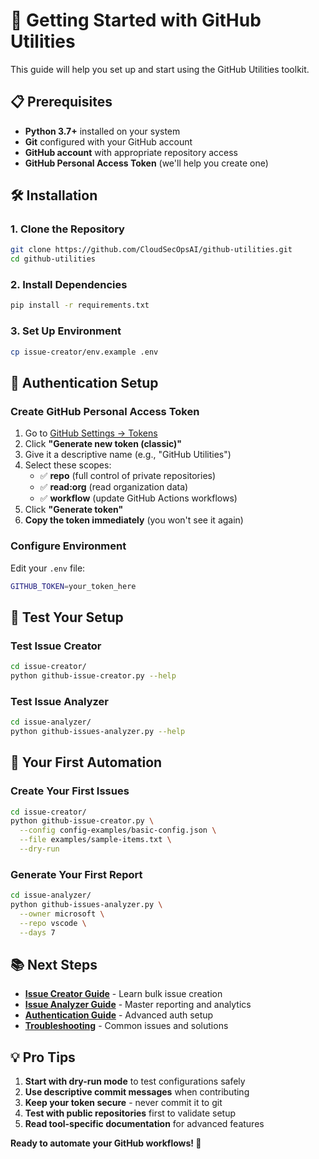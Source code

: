 # 🚀 Getting Started with GitHub Utilities

This guide will help you set up and start using the GitHub Utilities toolkit.

## 📋 Prerequisites

- **Python 3.7+** installed on your system
- **Git** configured with your GitHub account
- **GitHub account** with appropriate repository access
- **GitHub Personal Access Token** (we'll help you create one)

## 🛠️ Installation

### 1. Clone the Repository
```bash
git clone https://github.com/CloudSecOpsAI/github-utilities.git
cd github-utilities
```

### 2. Install Dependencies
```bash
pip install -r requirements.txt
```

### 3. Set Up Environment
```bash
cp issue-creator/env.example .env
```

## 🔑 Authentication Setup

### Create GitHub Personal Access Token

1. Go to [GitHub Settings → Tokens](https://github.com/settings/tokens)
2. Click **"Generate new token (classic)"**
3. Give it a descriptive name (e.g., "GitHub Utilities")
4. Select these scopes:
   - ✅ **repo** (full control of private repositories)
   - ✅ **read:org** (read organization data)
   - ✅ **workflow** (update GitHub Actions workflows)
5. Click **"Generate token"**
6. **Copy the token immediately** (you won't see it again)

### Configure Environment
Edit your `.env` file:
```bash
GITHUB_TOKEN=your_token_here
```

## 🧪 Test Your Setup

### Test Issue Creator
```bash
cd issue-creator/
python github-issue-creator.py --help
```

### Test Issue Analyzer
```bash
cd issue-analyzer/
python github-issues-analyzer.py --help
```

## 🎯 Your First Automation

### Create Your First Issues
```bash
cd issue-creator/
python github-issue-creator.py \
  --config config-examples/basic-config.json \
  --file examples/sample-items.txt \
  --dry-run
```

### Generate Your First Report
```bash
cd issue-analyzer/
python github-issues-analyzer.py \
  --owner microsoft \
  --repo vscode \
  --days 7
```

## 📚 Next Steps

- **[Issue Creator Guide](../issue-creator/README.md)** - Learn bulk issue creation
- **[Issue Analyzer Guide](../issue-analyzer/README.md)** - Master reporting and analytics
- **[Authentication Guide](authentication.md)** - Advanced auth setup
- **[Troubleshooting](troubleshooting.md)** - Common issues and solutions

## 💡 Pro Tips

1. **Start with dry-run mode** to test configurations safely
2. **Use descriptive commit messages** when contributing
3. **Keep your token secure** - never commit it to git
4. **Test with public repositories** first to validate setup
5. **Read tool-specific documentation** for advanced features

**Ready to automate your GitHub workflows! 🚀**